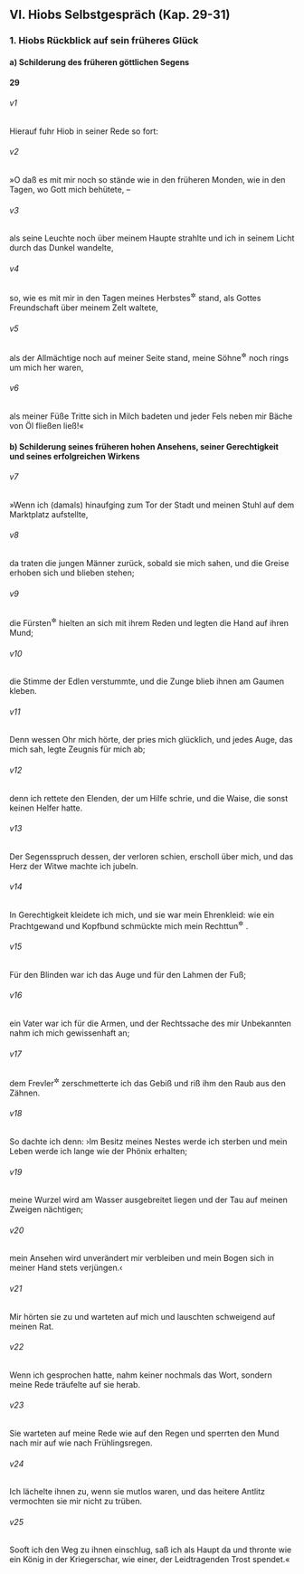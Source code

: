 ## VI. Hiobs Selbstgespräch (Kap. 29-31)

### 1. Hiobs Rückblick auf sein früheres Glück

#### a) Schilderung des früheren göttlichen Segens

__29__

###### v1
Hierauf fuhr Hiob in seiner Rede so fort:


###### v2
»O daß es mit mir noch so stände wie in den früheren Monden, wie in den Tagen, wo Gott mich behütete, –

###### v3
als seine Leuchte noch über meinem Haupte strahlte und ich in seinem Licht durch das Dunkel wandelte,

###### v4
so, wie es mit mir in den Tagen meines Herbstes<sup title="d.h. meiner Vollreife oder: Vollkraft">&#x2732;</sup>
 stand, als Gottes Freundschaft über meinem Zelt waltete,

###### v5
als der Allmächtige noch auf meiner Seite stand, meine Söhne<sup title="oder: Kinder">&#x2732;</sup>
 noch rings um mich her waren,

###### v6
als meiner Füße Tritte sich in Milch badeten und jeder Fels neben mir Bäche von Öl fließen ließ!«

#### b) Schilderung seines früheren hohen Ansehens, seiner Gerechtigkeit und seines erfolgreichen Wirkens


###### v7
»Wenn ich (damals) hinaufging zum Tor der Stadt und meinen Stuhl auf dem Marktplatz aufstellte,

###### v8
da traten die jungen Männer zurück, sobald sie mich sahen, und die Greise erhoben sich und blieben stehen;

###### v9
die Fürsten<sup title="oder: Vornehmen">&#x2732;</sup>
 hielten an sich mit ihrem Reden und legten die Hand auf ihren Mund;

###### v10
die Stimme der Edlen verstummte, und die Zunge blieb ihnen am Gaumen kleben.

###### v11
Denn wessen Ohr mich hörte, der pries mich glücklich, und jedes Auge, das mich sah, legte Zeugnis für mich ab;

###### v12
denn ich rettete den Elenden, der um Hilfe schrie, und die Waise, die sonst keinen Helfer hatte.

###### v13
Der Segensspruch dessen, der verloren schien, erscholl über mich, und das Herz der Witwe machte ich jubeln.

###### v14
In Gerechtigkeit kleidete ich mich, und sie war mein Ehrenkleid: wie ein Prachtgewand und Kopfbund schmückte mich mein Rechttun<sup title="= meine Ehrenhaftigkeit">&#x2732;</sup>
.

###### v15
Für den Blinden war ich das Auge und für den Lahmen der Fuß;

###### v16
ein Vater war ich für die Armen, und der Rechtssache des mir Unbekannten nahm ich mich gewissenhaft an;

###### v17
dem Frevler<sup title="oder: Rechtsverdreher">&#x2732;</sup>
 zerschmetterte ich das Gebiß und riß ihm den Raub aus den Zähnen.

###### v18
So dachte ich denn: ›Im Besitz meines Nestes werde ich sterben und mein Leben werde ich lange wie der Phönix erhalten;

###### v19
meine Wurzel wird am Wasser ausgebreitet liegen und der Tau auf meinen Zweigen nächtigen;

###### v20
mein Ansehen wird unverändert mir verbleiben und mein Bogen sich in meiner Hand stets verjüngen.‹

###### v21
Mir hörten sie zu und warteten auf mich und lauschten schweigend auf meinen Rat.

###### v22
Wenn ich gesprochen hatte, nahm keiner nochmals das Wort, sondern meine Rede träufelte auf sie herab.

###### v23
Sie warteten auf meine Rede wie auf den Regen und sperrten den Mund nach mir auf wie nach Frühlingsregen.

###### v24
Ich lächelte ihnen zu, wenn sie mutlos waren, und das heitere Antlitz vermochten sie mir nicht zu trüben.

###### v25
Sooft ich den Weg zu ihnen einschlug, saß ich als Haupt da und thronte wie ein König in der Kriegerschar, wie einer, der Leidtragenden Trost spendet.«